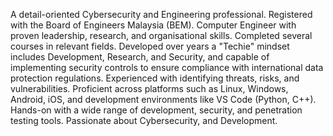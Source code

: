 A detail-oriented Cybersecurity and Engineering professional. Registered with the Board of Engineers Malaysia (BEM). Computer Engineer with proven leadership, research, and organisational skills. Completed several courses in relevant fields. Developed over years a "Techie" mindset includes Development, Research, and Security, and capable of implementing security controls to ensure compliance with international data protection regulations. Experienced with identifying threats, risks, and vulnerabilities. Proficient across platforms such as Linux, Windows, Android, iOS, and development environments like VS Code (Python, C++). Hands-on with a wide range of development, security, and penetration testing tools. Passionate about Cybersecurity, and Development.
